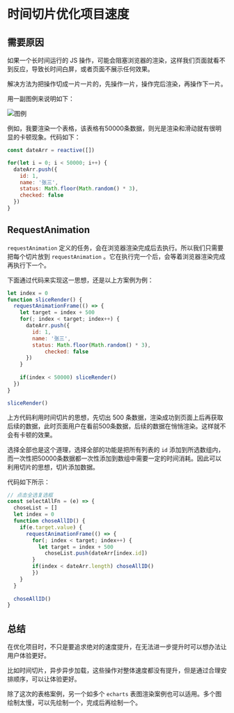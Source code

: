 # 时间切片优化项目速度

## 需要原因

如果一个长时间运行的 JS 操作，可能会阻塞浏览器的渲染，这样我们页面就看不到反应，导致长时间白屏，或者页面不展示任何效果。

解决方法为把操作切成一片一片的，先操作一片，操作完后渲染，再操作下一片。

用一副图例来说明如下：

![图例](https://pic.imgdb.cn/item/64ec7592661c6c8e54dc31bc.jpg)

例如，我要渲染一个表格，该表格有50000条数据，则光是渲染和滑动就有很明显的卡顿现象。代码如下：

```js
const dateArr = reactive([])

for(let i = 0; i < 50000; i++) {
  dateArr.push({
    id: 1,
    name: '张三',
    status: Math.floor(Math.random() * 3),
    checked: false
  })
}
```

## RequestAnimation

`requestAnimation` 定义的任务，会在浏览器渲染完成后去执行。所以我们只需要把每个切片放到 `requestAnimation` 。它在执行完一个后，会等着浏览器渲染完成再执行下一个。

下面通过代码来实现这一思想，还是以上方案例为例：

```js
let index = 0
function sliceRender() {
  requestAnimationFrame(() => {
    let target = index + 500
    for(; index < target; index++) {
      dateArr.push({
        id: 1,
        name: '张三',
        status: Math.floor(Math.random() * 3),
    		checked: false
      })
    }
    
    if(index < 50000) sliceRender()
  })
}

sliceRender()
```

上方代码利用时间切片的思想，先切出 500 条数据，渲染成功到页面上后再获取后续的数据，此时页面用户在看前500条数据，后续的数据在悄悄渲染。这样就不会有卡顿的效果。

选择全部也是这个道理，选择全部的功能是把所有列表的 `id` 添加到所选数组内，而一次性把50000条数据都一次性添加到数组中需要一定的时间消耗。因此可以利用切片的思想，切片添加数据。

代码如下所示：

```js
// 点击全选复选框
const selectAllFn = (e) => {
  choseList = []
  let index = 0
  function choseAllID() {
    if(e.target.value) {
      requestAnimationFrame(() => {
      	for(; index < target; index++) {
          let target = index + 500
      		choseList.push(dateArr[index.id])
        }
        if(index < dateArr.length) choseAllID()
    	})
    }
  }
  
  choseAllID()
}
```

## 总结

在优化项目时，不只是要追求绝对的速度提升，在无法进一步提升时可以想办法让用户体验更好。

比如时间切片，异步异步加载，这些操作对整体速度都没有提升，但是通过合理安排顺序，可以让体验更好。

除了这次的表格案例，另一个如多个 `echarts` 表图渲染案例也可以适用。多个图绘制太慢，可以先绘制一个，完成后再绘制一个。